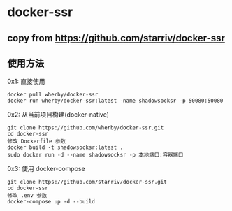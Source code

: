 # docker-ssr

## copy from https://github.com/starriv/docker-ssr

## 使用方法

0x1: 直接使用
```
docker pull wherby/docker-ssr
docker run wherby/docker-ssr:latest -name shadowsocksr -p 50080:50080
```

0x2: 从当前项目构建(docker-native)
```
git clone https://github.com/wherby/docker-ssr.git
cd docker-ssr
修改 Dockerfile 参数
docker build -t shadowsocksr:latest .
sudo docker run -d --name shadowsocksr -p 本地端口:容器端口

```

0x3: 使用 docker-compose
```
git clone https://github.com/starriv/docker-ssr.git
cd docker-ssr
修改 .env 参数
docker-compose up -d --build

```
